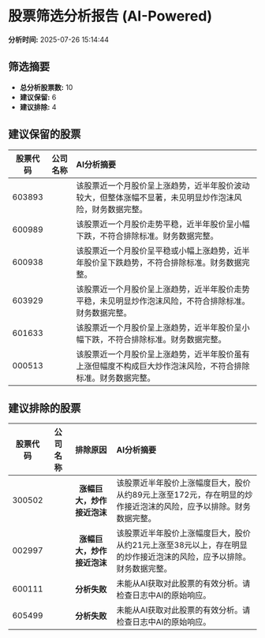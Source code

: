 # 股票筛选分析报告 (AI-Powered)

**分析时间:** 2025-07-26 15:14:44

## 筛选摘要

- **总分析股票数:** 10
- **建议保留:** 6
- **建议排除:** 4

## 建议保留的股票

| 股票代码 | 公司名称 | AI分析摘要 |
|:---:|:---:|:---|
| 603893 |  | 该股票近一个月股价呈上涨趋势，近半年股价波动较大，但整体涨幅不显著，未见明显炒作泡沫风险，财务数据完整。 |
| 600989 |  | 该股票近一个月股价走势平稳，近半年股价呈小幅下跌，不符合排除标准。财务数据完整。 |
| 600938 |  | 该股票近一个月股价呈平稳或小幅上涨趋势，近半年股价呈下跌趋势，不符合排除标准。财务数据完整。 |
| 603929 |  | 该股票近一个月股价呈上涨趋势，近半年股价走势平稳，未见明显炒作泡沫风险，不符合排除标准。财务数据完整。 |
| 601633 |  | 该股票近一个月股价呈上涨趋势，近半年股价呈小幅下跌，不符合排除标准。财务数据完整。 |
| 000513 |  | 该股票近一个月股价呈上涨趋势，近半年股价虽有上涨但幅度不构成巨大炒作泡沫风险，不符合排除标准。财务数据完整。 |

## 建议排除的股票

| 股票代码 | 公司名称 | 排除原因 | AI分析摘要 |
|:---:|:---:|:---:|:---|
| 300502 |  | **涨幅巨大，炒作接近泡沫** | 该股票近半年股价上涨幅度巨大，股价从约89元上涨至172元，存在明显的炒作接近泡沫的风险，应予以排除。财务数据完整。 |
| 002997 |  | **涨幅巨大，炒作接近泡沫** | 该股票近半年股价上涨幅度巨大，股价从约21元上涨至38元以上，存在明显的炒作接近泡沫的风险，应予以排除。财务数据完整。 |
| 600111 |  | **分析失败** | 未能从AI获取对此股票的有效分析。请检查日志中AI的原始响应。 |
| 605499 |  | **分析失败** | 未能从AI获取对此股票的有效分析。请检查日志中AI的原始响应。 |
